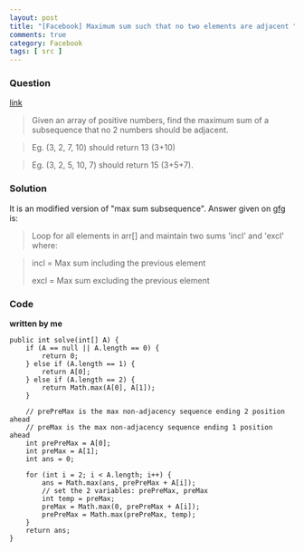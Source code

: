 ```yaml
---
layout: post
title: "[Facebook] Maximum sum such that no two elements are adjacent "
comments: true
category: Facebook
tags: [ src ]
---
```


### Question 

[link](http://www.geeksforgeeks.org/maximum-sum-such-that-no-two-elements-are-adjacent/)

> Given an array of positive numbers, find the maximum sum of a subsequence that no 2 numbers should be adjacent. 

> Eg. (3, 2, 7, 10) should return 13 (3+10) 

> Eg. (3, 2, 5, 10, 7) should return 15 (3+5+7).

### Solution

It is an modified version of "max sum subsequence". Answer given on [gfg](http://www.geeksforgeeks.org/maximum-sum-such-that-no-two-elements-are-adjacent/) is: 

> Loop for all elements in arr[] and maintain two sums 'incl' and 'excl' where: 

> incl = Max sum including the previous element 
>
> excl = Max sum excluding the previous element

### Code

__written by me__

	public int solve(int[] A) {
		if (A == null || A.length == 0) {
			return 0;
		} else if (A.length == 1) {
			return A[0];
		} else if (A.length == 2) {
			return Math.max(A[0], A[1]);
		}

		// prePreMax is the max non-adjacency sequence ending 2 position ahead
		// preMax is the max non-adjacency sequence ending 1 position ahead
		int prePreMax = A[0];
		int preMax = A[1];
		int ans = 0;

		for (int i = 2; i < A.length; i++) {
			ans = Math.max(ans, prePreMax + A[i]);
			// set the 2 variables: prePreMax, preMax
			int temp = preMax;
			preMax = Math.max(0, prePreMax + A[i]);
			prePreMax = Math.max(prePreMax, temp);
		}
		return ans;
	}
